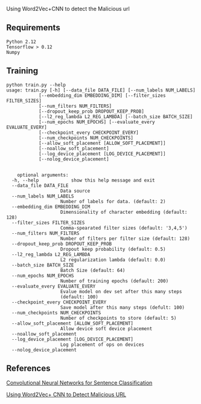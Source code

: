 
Using Word2Vec+CNN to detect the Malicious url



Requirements
----------------------------------- 
    Python 2.12
    Tensorflow > 0.12
    Numpy


Training
----------------------------------- 

    python train.py --help
    usage: train.py [-h] [--data_file DATA_FILE] [--num_labels NUM_LABELS]
                [--embedding_dim EMBEDDING_DIM] [--filter_sizes FILTER_SIZES]
                [--num_filters NUM_FILTERS]
                [--dropout_keep_prob DROPOUT_KEEP_PROB]
                [--l2_reg_lambda L2_REG_LAMBDA] [--batch_size BATCH_SIZE]
                [--num_epochs NUM_EPOCHS] [--evaluate_every EVALUATE_EVERY]
                [--checkpoint_every CHECKPOINT_EVERY]
                [--num_checkpoints NUM_CHECKPOINTS]
                [--allow_soft_placement [ALLOW_SOFT_PLACEMENT]]
                [--noallow_soft_placement]
                [--log_device_placement [LOG_DEVICE_PLACEMENT]]
                [--nolog_device_placement]


        optional arguments:
      -h, --help            show this help message and exit
      --data_file DATA_FILE
                        Data source
      --num_labels NUM_LABELS
                        Number of labels for data. (default: 2)
      --embedding_dim EMBEDDING_DIM
                        Dimensionality of character embedding (default: 128)
      --filter_sizes FILTER_SIZES
                        Comma-spearated filter sizes (default: '3,4,5')
      --num_filters NUM_FILTERS
                        Number of filters per filter size (default: 128)
      --dropout_keep_prob DROPOUT_KEEP_PROB
                        Dropout keep probability (default: 0.5)
      --l2_reg_lambda L2_REG_LAMBDA
                        L2 regularization lambda (default: 0.0)
      --batch_size BATCH_SIZE
                        Batch Size (default: 64)
      --num_epochs NUM_EPOCHS
                        Number of training epochs (default: 200)
      --evaluate_every EVALUATE_EVERY
                        Evalue model on dev set after this many steps
                        (default: 100)
      --checkpoint_every CHECKPOINT_EVERY
                        Save model after this many steps (defult: 100)
      --num_checkpoints NUM_CHECKPOINTS
                        Number of checkpoints to store (default: 5)
      --allow_soft_placement [ALLOW_SOFT_PLACEMENT]
                        Allow device soft device placement
      --noallow_soft_placement
      --log_device_placement [LOG_DEVICE_PLACEMENT]
                        Log placement of ops on devices
      --nolog_device_placement


References
----------------------------------- 
[Convolutional Neural Networks for Sentence Classification](https://arxiv.org/abs/1408.5882)

[Using Word2Vec+ CNN to Detect Malicious URL](http://blog.csdn.net/u011987514/article/details/71189491)



